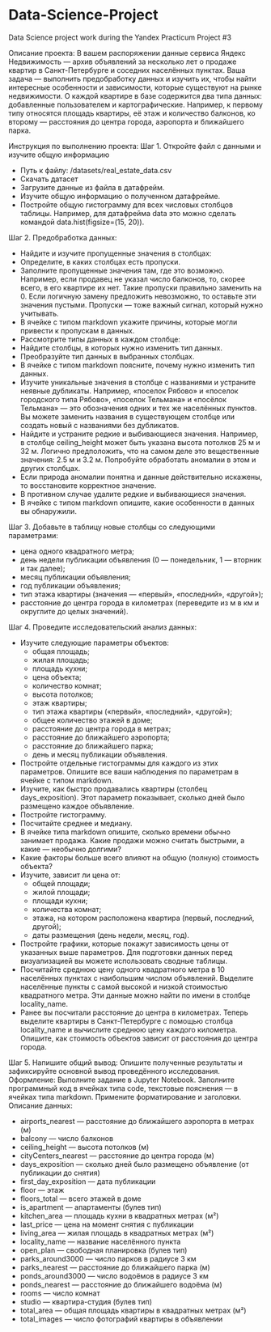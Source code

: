 # Data-Science-Project
Data Science project work during the Yandex Practicum
Project #3


Описание проекта:
В вашем распоряжении данные сервиса Яндекс Недвижимость — архив объявлений за несколько лет о продаже квартир в Санкт-Петербурге и соседних населённых пунктах.
Ваша задача — выполнить предобработку данных и изучить их, чтобы найти интересные особенности и зависимости, которые существуют на рынке недвижимости.
О каждой квартире в базе содержится два типа данных: добавленные пользователем и картографические. Например, к первому типу относятся площадь квартиры, её этаж и количество балконов, ко второму — расстояния до центра города, аэропорта и ближайшего парка. 


Инструкция по выполнению проекта:
Шаг 1. Откройте файл с данными и изучите общую информацию
- Путь к файлу: /datasets/real_estate_data.csv
- Скачать датасет
- Загрузите данные из файла в датафрейм.
- Изучите общую информацию о полученном датафрейме.
- Постройте общую гистограмму для всех числовых столбцов таблицы. Например, для датафрейма data это можно сделать командой data.hist(figsize=(15, 20)).

Шаг 2. Предобработка данных:
- Найдите и изучите пропущенные значения в столбцах:
- Определите, в каких столбцах есть пропуски.
- Заполните пропущенные значения там, где это возможно. Например, если продавец не указал число балконов, то, скорее всего, в его квартире их нет. Такие пропуски правильно заменить на 0. Если логичную замену предложить невозможно, то оставьте эти значения пустыми. Пропуски — тоже важный сигнал, который нужно учитывать.
- В ячейке с типом markdown укажите причины, которые могли привести к пропускам в данных.
- Рассмотрите типы данных в каждом столбце:
- Найдите столбцы, в которых нужно изменить тип данных.
- Преобразуйте тип данных в выбранных столбцах.
- В ячейке с типом markdown поясните, почему нужно изменить тип данных.
- Изучите уникальные значения в столбце с названиями и устраните неявные дубликаты. Например, «поселок Рябово» и «поселок городского типа Рябово», «поселок Тельмана» и «посёлок Тельмана» — это обозначения одних и тех же населённых пунктов. Вы можете заменить названия в существующем столбце или создать новый с названиями без дубликатов.
- Найдите и устраните редкие и выбивающиеся значения. Например, в столбце ceiling_height может быть указана высота потолков 25 м и 32 м. Логично предположить, что на самом деле это вещественные значения: 2.5 м и 3.2 м. Попробуйте обработать аномалии в этом и других столбцах.
- Если природа аномалии понятна и данные действительно искажены, то восстановите корректное значение.
- В противном случае удалите редкие и выбивающиеся значения.
- В ячейке с типом markdown опишите, какие особенности в данных вы обнаружили.

Шаг 3. Добавьте в таблицу новые столбцы со следующими параметрами:
- цена одного квадратного метра;
- день недели публикации объявления (0 — понедельник, 1 — вторник и так далее);
- месяц публикации объявления;
- год публикации объявления;
- тип этажа квартиры (значения — «‎первый», «последний», «другой»);
- расстояние до центра города в километрах (переведите из м в км и округлите до целых значений).

Шаг 4. Проведите исследовательский анализ данных:
- Изучите следующие параметры объектов:
  - общая площадь;
  - жилая площадь;
  - площадь кухни;
  - цена объекта;
  - количество комнат;
  - высота потолков;
  - этаж квартиры;
  - тип этажа квартиры («первый», «последний», «другой»);
  - общее количество этажей в доме;
  - расстояние до центра города в метрах;
  - расстояние до ближайшего аэропорта;
  - расстояние до ближайшего парка;
  - день и месяц публикации объявления.
- Постройте отдельные гистограммы для каждого из этих параметров. Опишите все ваши наблюдения по параметрам в ячейке с типом markdown.
- Изучите, как быстро продавались квартиры (столбец days_exposition). Этот параметр показывает, сколько дней было размещено каждое объявление. 
- Постройте гистограмму.
- Посчитайте среднее и медиану.
- В ячейке типа markdown опишите, сколько времени обычно занимает продажа. Какие продажи можно считать быстрыми, а какие — необычно долгими?
- Какие факторы больше всего влияют на общую (полную) стоимость объекта?
- Изучите, зависит ли цена от:
  - общей площади;
  - жилой площади;
  - площади кухни;
  - количества комнат;
  - этажа, на котором расположена квартира (первый, последний, другой);
  - даты размещения (день недели, месяц, год).
- Постройте графики, которые покажут зависимость цены от указанных выше параметров. Для подготовки данных перед визуализацией вы можете использовать сводные таблицы.
- Посчитайте среднюю цену одного квадратного метра в 10 населённых пунктах с наибольшим числом объявлений. Выделите населённые пункты с самой высокой и низкой стоимостью квадратного метра. Эти данные можно найти по имени в столбце locality_name.
- Ранее вы посчитали расстояние до центра в километрах. Теперь выделите квартиры в Санкт-Петербурге с помощью столбца locality_name и вычислите среднюю цену каждого километра. Опишите, как стоимость объектов зависит от расстояния до центра города.

Шаг 5. Напишите общий вывод:
Опишите полученные результаты и зафиксируйте основной вывод проведённого исследования.
Оформление: Выполните задание в Jupyter Notebook. Заполните программный код в ячейках типа code, текстовые пояснения — в ячейках типа markdown. Примените форматирование и заголовки.
Описание данных:
- airports_nearest — расстояние до ближайшего аэропорта в метрах (м)
- balcony — число балконов
- ceiling_height — высота потолков (м)
- cityCenters_nearest — расстояние до центра города (м)
- days_exposition — сколько дней было размещено объявление (от публикации до снятия)
- first_day_exposition — дата публикации
- floor — этаж
- floors_total — всего этажей в доме
- is_apartment — апартаменты (булев тип)
- kitchen_area — площадь кухни в квадратных метрах (м²)
- last_price — цена на момент снятия с публикации
- living_area — жилая площадь в квадратных метрах (м²)
- locality_name — название населённого пункта
- open_plan — свободная планировка (булев тип)
- parks_around3000 — число парков в радиусе 3 км
- parks_nearest — расстояние до ближайшего парка (м)
- ponds_around3000 — число водоёмов в радиусе 3 км
- ponds_nearest — расстояние до ближайшего водоёма (м)
- rooms — число комнат
- studio — квартира-студия (булев тип)
- total_area — общая площадь квартиры в квадратных метрах (м²)
- total_images — число фотографий квартиры в объявлении

